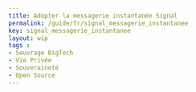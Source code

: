 ```yaml
---
title: Adopter la messagerie instantanée Signal
permalink: /guide/fr/signal_messagerie_instantanee
key: signal_messagerie_instantanee
layout: wip
tags :
- Seuvrage BigTech
- Vie Privée
- Souveraineté
- Open Source
---
```


